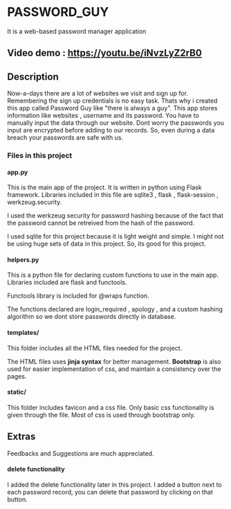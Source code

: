 # PASSWORD_GUY

It is a web-based password manager application

## Video demo : https://youtu.be/iNvzLyZ2rB0

## Description

Now-a-days there are a lot of websites we visit and sign up for. 
Remembering the sign up credentials is no easy task.
Thats why i created this app called Password Guy like "there is always a guy".
This app stores information like websites , username and its password.
You have to manually input the data through our website.
Dont worry the passwords you input are encrypted before adding to our records.
So, even during a data breach your passwords are safe with us.


### Files in this project

#### app.py

This is the main app of the project.
It is written in python using Flask framework.
Libraries included in this file are sqlite3 , flask , flask-session , werkzeug.security.

I used the werkzeug security for password hashing because of the fact that the password cannot be retreived from the hash of the password.

I used sqlite for this project because it is light weight and simple.
I might not be using huge sets of data in this project. So, its good for this project.

#### helpers.py

This is a python file for declaring custom functions to use in the main app.
Libraries included are flask and functools.

Functools library is included for @wraps function.

The functions declared are login_required , apology , and a custom hashing algorithm so we dont store passwords directly in database.

#### templates/

This folder includes all the HTML files needed for the project.

The HTML files uses **jinja syntax** for better management.
**Bootstrap** is also used for easier implementation of css, and maintain a consistency over the pages.

#### static/

This folder includes favicon and a css file.
Only basic css functionality is given through the file.
Most of css is used through bootstrap only.

## Extras

Feedbacks and Suggestions are much appreciated.

#### delete functionality
I added the delete functionality later in this project.
I added a button next to each password record, you can delete that password by clicking on that button.